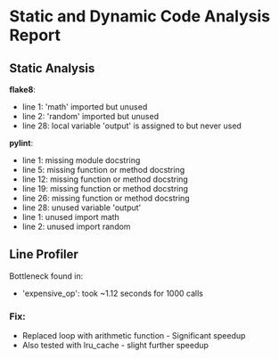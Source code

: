 # Static and Dynamic Code Analysis Report

## Static Analysis


**flake8**:
- line 1: 'math' imported but unused
- line 2: 'random' imported but unused
- line 28: local variable 'output' is assigned to but never used

**pylint**:
- line 1: missing module docstring
- line 5: missing function or method docstring
- line 12: missing function or method docstring
- line 19: missing function or method docstring
- line 26: missing function or method docstring
- line 28: unused variable 'output'
- line 1: unused import math
- line 2: unused import random

## Line Profiler

Bottleneck found in:

- 'expensive_op': took ~1.12 seconds for 1000 calls

### Fix:
- Replaced loop with arithmetic function - Significant speedup
- Also tested with lru_cache - slight further speedup

